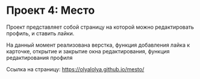 # Проект 4: Место

Проект представляет собой страницу на которой можно редактировать профиль,
и ставить лайки.

На данный момент реализована верстка, функция добавления лайка к карточке,
открытие и закрытие окна редактирования, функция редактирования профиля

Ссылка на страницу: https://olyalolya.github.io/mesto/
